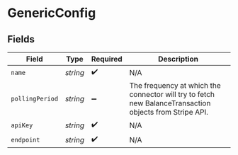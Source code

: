 # GenericConfig


## Fields

| Field                                                                                                  | Type                                                                                                   | Required                                                                                               | Description                                                                                            |
| ------------------------------------------------------------------------------------------------------ | ------------------------------------------------------------------------------------------------------ | ------------------------------------------------------------------------------------------------------ | ------------------------------------------------------------------------------------------------------ |
| `name`                                                                                                 | *string*                                                                                               | :heavy_check_mark:                                                                                     | N/A                                                                                                    |
| `pollingPeriod`                                                                                        | *string*                                                                                               | :heavy_minus_sign:                                                                                     | The frequency at which the connector will try to fetch new BalanceTransaction objects from Stripe API. |
| `apiKey`                                                                                               | *string*                                                                                               | :heavy_check_mark:                                                                                     | N/A                                                                                                    |
| `endpoint`                                                                                             | *string*                                                                                               | :heavy_check_mark:                                                                                     | N/A                                                                                                    |